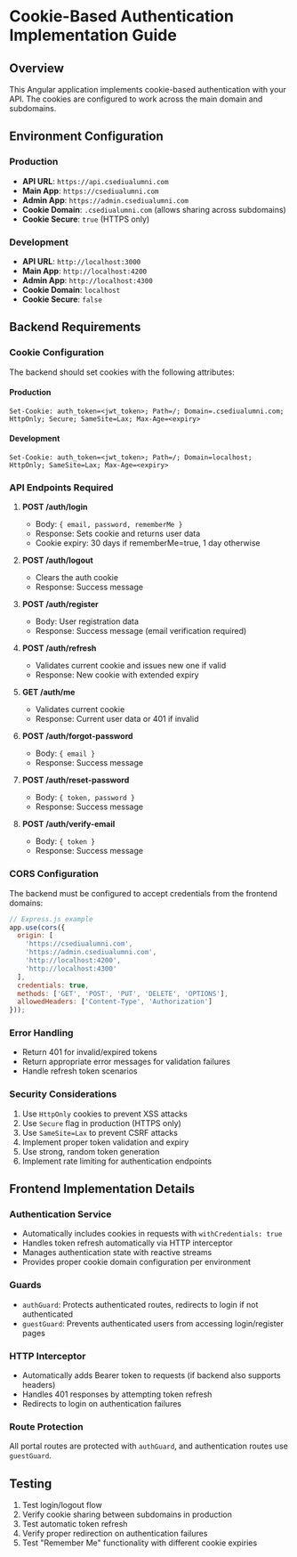 # Cookie-Based Authentication Implementation Guide

## Overview
This Angular application implements cookie-based authentication with your API. The cookies are configured to work across the main domain and subdomains.

## Environment Configuration

### Production
- **API URL**: `https://api.csediualumni.com`
- **Main App**: `https://csediualumni.com`
- **Admin App**: `https://admin.csediualumni.com`
- **Cookie Domain**: `.csediualumni.com` (allows sharing across subdomains)
- **Cookie Secure**: `true` (HTTPS only)

### Development
- **API URL**: `http://localhost:3000`
- **Main App**: `http://localhost:4200`
- **Admin App**: `http://localhost:4300`
- **Cookie Domain**: `localhost`
- **Cookie Secure**: `false`

## Backend Requirements

### Cookie Configuration
The backend should set cookies with the following attributes:

#### Production
```
Set-Cookie: auth_token=<jwt_token>; Path=/; Domain=.csediualumni.com; HttpOnly; Secure; SameSite=Lax; Max-Age=<expiry>
```

#### Development
```
Set-Cookie: auth_token=<jwt_token>; Path=/; Domain=localhost; HttpOnly; SameSite=Lax; Max-Age=<expiry>
```

### API Endpoints Required

1. **POST /auth/login**
   - Body: `{ email, password, rememberMe }`
   - Response: Sets cookie and returns user data
   - Cookie expiry: 30 days if rememberMe=true, 1 day otherwise

2. **POST /auth/logout**
   - Clears the auth cookie
   - Response: Success message

3. **POST /auth/register**
   - Body: User registration data
   - Response: Success message (email verification required)

4. **POST /auth/refresh**
   - Validates current cookie and issues new one if valid
   - Response: New cookie with extended expiry

5. **GET /auth/me**
   - Validates current cookie
   - Response: Current user data or 401 if invalid

6. **POST /auth/forgot-password**
   - Body: `{ email }`
   - Response: Success message

7. **POST /auth/reset-password**
   - Body: `{ token, password }`
   - Response: Success message

8. **POST /auth/verify-email**
   - Body: `{ token }`
   - Response: Success message

### CORS Configuration
The backend must be configured to accept credentials from the frontend domains:

```javascript
// Express.js example
app.use(cors({
  origin: [
    'https://csediualumni.com',
    'https://admin.csediualumni.com',
    'http://localhost:4200',
    'http://localhost:4300'
  ],
  credentials: true,
  methods: ['GET', 'POST', 'PUT', 'DELETE', 'OPTIONS'],
  allowedHeaders: ['Content-Type', 'Authorization']
}));
```

### Error Handling
- Return 401 for invalid/expired tokens
- Return appropriate error messages for validation failures
- Handle refresh token scenarios

### Security Considerations
1. Use `HttpOnly` cookies to prevent XSS attacks
2. Use `Secure` flag in production (HTTPS only)
3. Use `SameSite=Lax` to prevent CSRF attacks
4. Implement proper token validation and expiry
5. Use strong, random token generation
6. Implement rate limiting for authentication endpoints

## Frontend Implementation Details

### Authentication Service
- Automatically includes cookies in requests with `withCredentials: true`
- Handles token refresh automatically via HTTP interceptor
- Manages authentication state with reactive streams
- Provides proper cookie domain configuration per environment

### Guards
- `authGuard`: Protects authenticated routes, redirects to login if not authenticated
- `guestGuard`: Prevents authenticated users from accessing login/register pages

### HTTP Interceptor
- Automatically adds Bearer token to requests (if backend also supports headers)
- Handles 401 responses by attempting token refresh
- Redirects to login on authentication failures

### Route Protection
All portal routes are protected with `authGuard`, and authentication routes use `guestGuard`.

## Testing
1. Test login/logout flow
2. Verify cookie sharing between subdomains in production
3. Test automatic token refresh
4. Verify proper redirection on authentication failures
5. Test "Remember Me" functionality with different cookie expiries
